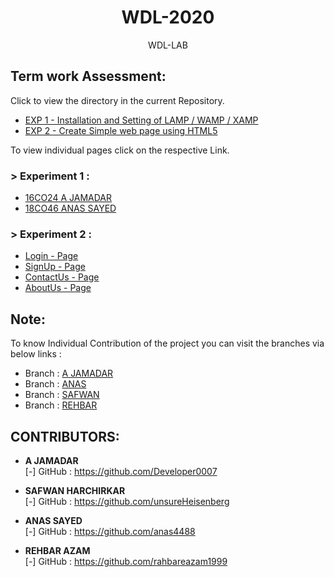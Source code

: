 <h1 align="center">WDL-2020</h1>
<p align="center">WDL-LAB</p>

## Term work Assessment:

Click to view the directory in the current Repository.
- <a href="https://github.com/Developer0007/WDL-LAB/tree/master/EXP-1">EXP 1 - Installation and Setting of LAMP / WAMP / XAMP</a>
- <a href="https://github.com/Developer0007/WDL-LAB/tree/master/EXP-2">EXP 2 - Create Simple web page using HTML5</a>

To view individual pages click on the respective Link.

### > Experiment 1 :

- <a href="https://developer0007.github.io/WDL-LAB/EXP-1/A%20JAMADAR_%20EXP-1.pdf">16CO24 A JAMADAR</a>
- <a href="https://github.com/Developer0007/WDL-LAB/blob/master/EXP-1/WDL_EXP_01.pdf">18CO46 ANAS SAYED</a>

### > Experiment 2 :

- <a href="https://developer0007.github.io/WDL-LAB/EXP-2/login.html">Login - Page</a>
- <a href="https://developer0007.github.io/WDL-LAB/EXP-2/signup.html">SignUp - Page</a>
- <a href="https://developer0007.github.io/WDL-LAB/EXP-2/contact.html">ContactUs - Page</a>
- <a href="https://developer0007.github.io/WDL-LAB/EXP-2/about.html">AboutUs - Page</a>


## Note:

To know Individual Contribution of the project you can visit the branches via below links :
- Branch : <a href="https://github.com/Developer0007/WDL-LAB/tree/a-jamadar">A JAMADAR</a>
- Branch : <a href="https://github.com/Developer0007/WDL-LAB/tree/anas">ANAS</a>
- Branch : <a href="https://github.com/Developer0007/WDL-LAB/tree/safwan">SAFWAN</a>
- Branch : <a href="https://github.com/Developer0007/WDL-LAB/tree/rehbar">REHBAR</a>


## CONTRIBUTORS:

- **A JAMADAR**<br>
[-] GitHub : https://github.com/Developer0007

- **SAFWAN HARCHIRKAR**<br>
[-] GitHub : https://github.com/unsureHeisenberg

- **ANAS SAYED**<br>
[-] GitHub : https://github.com/anas4488

- **REHBAR AZAM**<br>
[-] GitHub : https://github.com/rahbareazam1999
